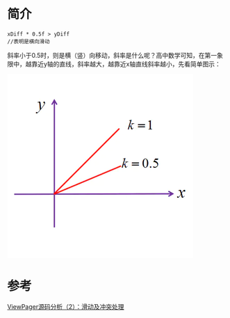 # 简介
`````
xDiff * 0.5f > yDiff
//表明是横向滑动
`````

斜率小于0.5时，则是横（竖）向移动，斜率是什么呢？高中数学可知，在第一象限中，越靠近y轴的直线，斜率越大，越靠近x轴直线斜率越小，先看简单图示：

<img src="image/1.webp"/>
 

# 参考
[ViewPager源码分析（2）：滑动及冲突处理](https://www.jianshu.com/p/ea5de4925b36)
